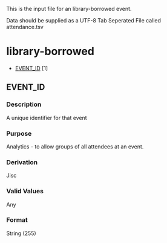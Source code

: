 This is the input file for an library-borrowed event.

Data should be supplied as a UTF-8 Tab Seperated File called attendance.tsv

# library-borrowed
* [EVENT_ID](#event_id) [1]


## EVENT_ID 
### Description

A unique identifier for that event

### Purpose

Analytics - to allow groups of all attendees at an event.

### Derivation
Jisc

### Valid Values
Any

### Format
String (255)



















